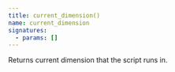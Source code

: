 ```yaml
---
title: current_dimension()
name: current_dimension
signatures:
  - params: []
---
```


Returns current dimension that the script runs in.
